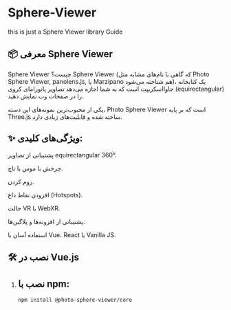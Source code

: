 # Sphere-Viewer
this is just a Sphere Viewer library Guide


## 📦 معرفی Sphere Viewer
Sphere Viewer چیست؟
Sphere Viewer (که گاهی با نام‌های مشابه مثل Photo Sphere Viewer, panolens.js, یا Marzipano هم شناخته می‌شود)، یک کتابخانه جاوااسکریپت است که به شما اجازه می‌دهد تصاویر پانورامای کروی (equirectangular) را در صفحات وب نمایش دهید.

یکی از محبوب‌ترین نمونه‌های این دسته، Photo Sphere Viewer است که بر پایه Three.js ساخته شده و قابلیت‌های زیادی دارد.

## ✨ ویژگی‌های کلیدی:
پشتیبانی از تصاویر equirectangular 360°.

چرخش با موس یا تاچ.

زوم کردن.

افزودن نقاط داغ (Hotspots).

حالت VR با WebXR.

پشتیبانی از افزونه‌ها و پلاگین‌ها.

استفاده آسان با Vue، React یا Vanilla JS.




## 🛠️ نصب در Vue.js
1. ## نصب با npm:
   ```bash
   npm install @photo-sphere-viewer/core
   ```

